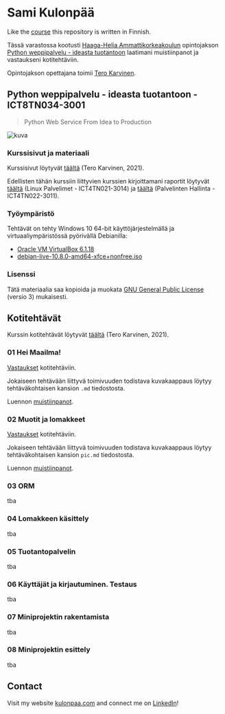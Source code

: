 # Sami Kulonpää

Like the [course](https://terokarvinen.com/2021/python-web-service-from-idea-to-production/) this repository is written in Finnish.

Tässä varastossa kootusti [Haaga-Helia Ammattikorkeakoulun](https://www.haaga-helia.fi/fi) opintojakson [Python weppipalvelu - ideasta tuotantoon](https://terokarvinen.com/2021/python-web-service-from-idea-to-production/#laksyt) laatimani muistiinpanot ja vastaukseni kotitehtäviin.

Opintojakson opettajana toimii [Tero Karvinen](https://terokarvinen.com).

## Python weppipalvelu - ideasta tuotantoon - ICT8TN034-3001

>Python Web Service From Idea to Production

![kuva](https://user-images.githubusercontent.com/58463139/119553774-9c547900-bda4-11eb-9f8b-0e545ec4487b.png)

### Kurssisivut ja materiaali

Kurssisivut löytyvät [täältä](https://terokarvinen.com/2021/python-web-service-from-idea-to-production/) (Tero Karvinen, 2021).

Edellisten tähän kurssiin liittyvien kurssien kirjoittamani raportit löytyvät [täältä](https://github.com/samikul/LinuxPalvelimet-ICT4TN021-3014/wiki) (Linux Palvelimet - ICT4TN021-3014) ja [täältä](https://github.com/samikul/PalvelintenHallinta-ICT4TN022-3011/wiki) (Palvelinten Hallinta - ICT4TN022-3011).

### Työympäristö

Tehtävät on tehty Windows 10 64-bit käyttöjärjestelmällä ja virtuaaliympäristössä pyörivällä Debianilla:
- [Oracle VM VirtualBox 6.1.18](https://www.virtualbox.org/wiki/Download_Old_Builds_6_1)
- [debian-live-10.8.0-amd64-xfce+nonfree.iso](https://cdimage.debian.org/images/unofficial/non-free/images-including-firmware/current-live/amd64/iso-hybrid/debian-live-10.8.0-amd64-xfce+nonfree.iso)

### Lisenssi

Tätä materiaalia saa kopioida ja muokata [GNU General Public License](http://www.gnu.org/licenses/gpl.html) (versio 3) mukaisesti.

## Kotitehtävät

Kurssin kotitehtävät löytyvät [täältä](https://terokarvinen.com/2021/python-web-service-from-idea-to-production/#laksyt) (Tero Karvinen, 2021).

### 01 Hei Maailma!

[Vastaukset](https://github.com/samikul/FlaskCourse-ICT8TN034-3001/tree/main/01_HeiMaailma/01.0_Homeworks) kotitehtäviin.

Jokaiseen tehtävään liittyvä toimivuuden todistava kuvakaappaus löytyy tehtäväkohtaisen kansion `.md` tiedostosta.

Luennon [muistiinpanot](https://github.com/samikul/FlaskCourse-ICT8TN034-3001/blob/main/01_HelloWorld/notes.md).

### 02 Muotit ja lomakkeet

[Vastaukset](https://github.com/samikul/FlaskCourse-ICT8TN034-3001/tree/main/002-templates-and-forms/200-homeworks) kotitehtäviin.

Jokaiseen tehtävään liittyvä toimivuuden todistava kuvakaappaus löytyy tehtäväkohtaisen kansion `pic.md` tiedostosta.

Luennon [muistiinpanot](https://github.com/samikul/FlaskCourse-ICT8TN034-3001/blob/main/02_Templates_and_forms/notes.md).

### 03 ORM

tba

### 04 Lomakkeen käsittely

tba

### 05 Tuotantopalvelin

tba

### 06 Käyttäjät ja kirjautuminen. Testaus

tba

### 07 Miniprojektin rakentamista

tba

### 08 Miniprojektin esittely

tba

## Contact

Visit my website [kulonpaa.com](https://kulonpaa.com/) and connect me on [LinkedIn](https://www.linkedin.com/in/sami-kulonp%C3%A4%C3%A4/)!
